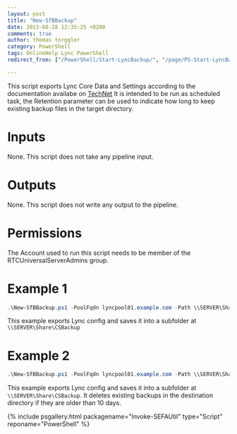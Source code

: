 ```yaml
---
layout: post
title: "New-SfBBackup"
date: 2013-08-28 12:35:25 +0200
comments: true
author: thomas torggler
category: PowerShell
tags: OnlineHelp Lync PowerShell
redirect_from: ["/PowerShell/Start-LyncBackup/", "/page/PS-Start-LyncBackupps1", "/page/ps-start-lyncbackupps1"]

---
```

This script exports Lync Core Data and Settings according to the documentation availabe on [TechNet](http://technet.microsoft.com/en-us/library/hh202170.aspx)
It is intended to be run as scheduled task, the Retention parameter can be used to indicate how long to keep existing backup files in the target directory.

<!-- more -->

# Inputs
None. This script does not take any pipeline input.

# Outputs
None. This script does not write any output to the pipeline.

# Permissions
The Account used to run this script needs to be member of the RTCUniversalServerAdmins group.

# Example 1
```powershell
.\New-SfBBackup.ps1 -PoolFqdn lyncpool01.example.com -Path \\SERVER\Share\CSBackup
```

This example exports Lync config and saves it into a subfolder at `\\SERVER\Share\CSBackup`

# Example 2
```powershell 
.\New-SfBBackup.ps1 -PoolFqdn lyncpool01.example.com -Path \\SERVER\Share\CSBackup -Retention 10
```

This example exports Lync config and saves it into a subfolder at `\\SERVER\Share\CSBackup`. It deletes existing backups in the destination directory if they are older than 10 days.

{% include psgallery.html packagename="Invoke-SEFAUtil" type="Script" reponame="PowerShell" %}